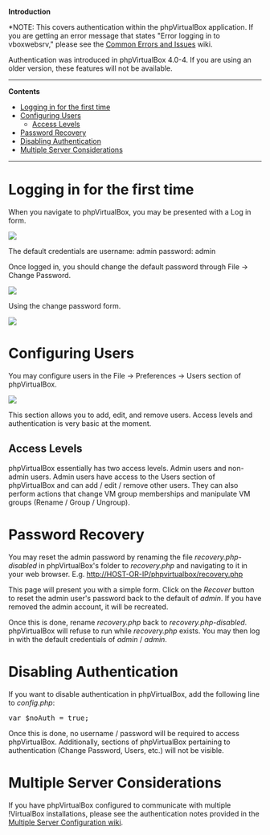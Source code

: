 <div class="markdown_content"><p><strong>Introduction</strong></p>
<p>*NOTE: This covers authentication within the phpVirtualBox application. If you are getting an error message that states "Error logging in to vboxwebsrv," please see the <a class="" href="https://github.com/phpvirtualbox/phpvirtualbox/wiki/Common-phpVirtualBox-Errors-and-Issues#error-logging-in-or-connecting-to-vboxwebsrv">Common Errors and Issues</a> wiki.</p>
<p>Authentication was introduced in phpVirtualBox 4.0-4. If you are using an older version, these features will not be available.</p>
<hr/>
<p><strong>Contents</strong></p>
<div class="toc">
<ul>
<li><a href="#logging-in-for-the-first-time">Logging in for the first time</a></li>
<li><a href="#configuring-users">Configuring Users</a><ul>
<li><a href="#access-levels">Access Levels</a></li>
</ul>
</li>
<li><a href="#password-recovery">Password Recovery</a></li>
<li><a href="#disabling-authentication">Disabling Authentication</a></li>
<li><a href="#multiple-server-considerations">Multiple Server Considerations</a></li>
</ul>
</div>
<hr/>
<h1 id="logging-in-for-the-first-time">Logging in for the first time</h1>
<p>When you navigate to phpVirtualBox, you may be presented with a Log in form.</p>
<p><img src="https://phpvirtualbox.github.io/images/authlogin.png"/></p>
<p>The default credentials are username: admin password: admin</p>
<p>Once logged in, you should change the default password through File -&gt; Change Password.</p>
<p><img src="https://phpvirtualbox.github.io/images/authchpassmenu.png"/></p>
<p>Using the change password form.</p>
<p><img src="https://phpvirtualbox.github.io/images/authchpass.png"/></p>
<h1 id="configuring-users">Configuring Users</h1>
<p>You may configure users in the File -&gt; Preferences -&gt; Users section of phpVirtualBox.</p>
<p><img src="https://phpvirtualbox.github.io/images/authusers.png"/></p>
<p>This section allows you to add, edit, and remove users. Access levels and authentication is very basic at the moment.</p>
<h2 id="access-levels">Access Levels</h2>
<p>phpVirtualBox essentially has two access levels. Admin users and non-admin users. Admin users have access to the Users section of phpVirtualBox and can add / edit / remove other users. They can also perform actions that change VM group memberships and manipulate VM groups (Rename / Group / Ungroup).</p>
<h1 id="password-recovery">Password Recovery</h1>
<p>You may reset the admin password by renaming the file <em>recovery.php-disabled</em> in phpVirtualBox's folder to <em>recovery.php</em> and navigating to it in your web browser. E.g. <a href="http://HOST-OR-IP/phpvirtualbox/recovery.php" rel="nofollow">http://HOST-OR-IP/phpvirtualbox/recovery.php</a></p>
<p>This page will present you with a simple form. Click on the <em>Recover</em> button to reset the admin user's password back to the default of <em>admin</em>. If you have removed the admin account, it will be recreated.</p>
<p>Once this is done, rename <em>recovery.php</em> back to <em>recovery.php-disabled</em>. phpVirtualBox will refuse to run while <em>recovery.php</em> exists. You may then log in with the default credentials of <em>admin</em> / <em>admin</em>.</p>
<h1 id="disabling-authentication">Disabling Authentication</h1>
<p>If you want to disable authentication in phpVirtualBox, add the following line to <em>config.php</em>:</p>
<div class="codehilite"><pre><span></span>var $noAuth = true;
</pre></div>


<p>Once this is done, no username / password will be required to access phpVirtualBox. Additionally, sections of phpVirtualBox pertaining to authentication (Change Password, Users, etc.) will not be visible.</p>
<h1 id="multiple-server-considerations">Multiple Server Considerations</h1>
<p>If you have phpVirtualBox configured to communicate with multiple !VirtualBox installations, please see the authentication notes provided in the <a class="" href="https://github.com/phpvirtualbox/phpvirtualbox/wiki/Multiple%20Server%20Configuration">Multiple Server Configuration wiki</a>.</p></div>

